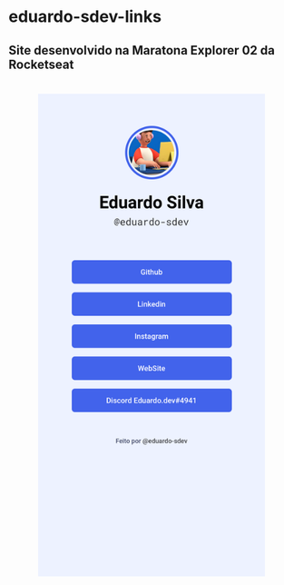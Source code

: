 # eduardo-sdev-links

## Site desenvolvido na Maratona Explorer 02 da Rocketseat

<h1 align="center">
  <img width="400" src="eduardo-links.vercel.app_.png" alt="eduardo sdev"/>
</h1>

